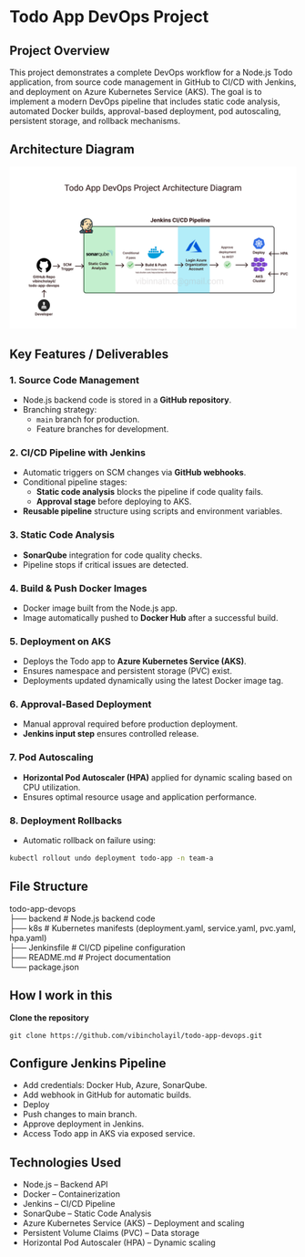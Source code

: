 # Todo App DevOps Project

## Project Overview
This project demonstrates a complete DevOps workflow for a Node.js Todo application, from source code management in GitHub to CI/CD with Jenkins, and deployment on Azure Kubernetes Service (AKS). The goal is to implement a modern DevOps pipeline that includes static code analysis, automated Docker builds, approval-based deployment, pod autoscaling, persistent storage, and rollback mechanisms.  

## Architecture Diagram
![DevOps Pipeline Architecture](https://github.com/vibincholayil/todo-app-devops/blob/main/ach01.png)



## Key Features / Deliverables

### 1. Source Code Management
- Node.js backend code is stored in a **GitHub repository**.
- Branching strategy:
  - `main` branch for production.
  - Feature branches for development.

### 2. CI/CD Pipeline with Jenkins
- Automatic triggers on SCM changes via **GitHub webhooks**.
- Conditional pipeline stages:
  - **Static code analysis** blocks the pipeline if code quality fails.
  - **Approval stage** before deploying to AKS.
- **Reusable pipeline** structure using scripts and environment variables.

### 3. Static Code Analysis
- **SonarQube** integration for code quality checks.
- Pipeline stops if critical issues are detected.

### 4. Build & Push Docker Images
- Docker image built from the Node.js app.
- Image automatically pushed to **Docker Hub** after a successful build.

### 5. Deployment on AKS
- Deploys the Todo app to **Azure Kubernetes Service (AKS)**.
- Ensures namespace and persistent storage (PVC) exist.
- Deployments updated dynamically using the latest Docker image tag.

### 6. Approval-Based Deployment
- Manual approval required before production deployment.
- **Jenkins input step** ensures controlled release.

### 7. Pod Autoscaling
- **Horizontal Pod Autoscaler (HPA)** applied for dynamic scaling based on CPU utilization.
- Ensures optimal resource usage and application performance.

### 8. Deployment Rollbacks
- Automatic rollback on failure using:

```bash
kubectl rollout undo deployment todo-app -n team-a
```

## File Structure
todo-app-devops  
├── backend              # Node.js backend code  
├── k8s                  # Kubernetes manifests (deployment.yaml, service.yaml, pvc.yaml, hpa.yaml)  
├── Jenkinsfile          # CI/CD pipeline configuration  
├── README.md            # Project documentation  
└── package.json  

## How I work in this

**Clone the repository**
```
git clone https://github.com/vibincholayil/todo-app-devops.git
```

## Configure Jenkins Pipeline
- Add credentials: Docker Hub, Azure, SonarQube.
- Add webhook in GitHub for automatic builds.
- Deploy
- Push changes to main branch.
- Approve deployment in Jenkins.
- Access Todo app in AKS via exposed service.

## Technologies Used
- Node.js – Backend API
- Docker – Containerization
- Jenkins – CI/CD Pipeline
- SonarQube – Static Code Analysis
- Azure Kubernetes Service (AKS) – Deployment and scaling
- Persistent Volume Claims (PVC) – Data storage
- Horizontal Pod Autoscaler (HPA) – Dynamic scaling
